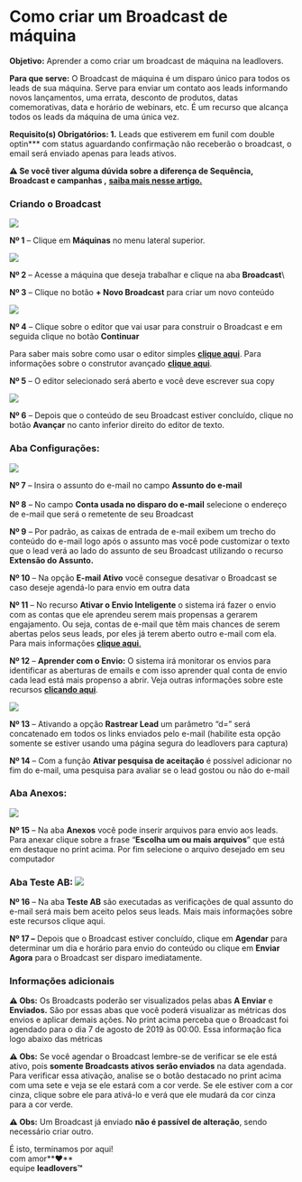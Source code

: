 # Como criar um Broadcast de máquina

**Objetivo:** Aprender a como criar um broadcast de máquina na leadlovers.

**Para que serve:** O Broadcast de máquina é um disparo único para todos os leads de sua máquina. Serve para enviar um contato aos leads informando novos lançamentos, uma errata, desconto de produtos, datas comemorativas, data e horário de webinars, etc. É um recurso que alcança todos os leads da máquina de uma única vez.

**Requisito(s) Obrigatórios: 1.** Leads que estiverem em funil com double optin\*\*\* com status aguardando confirmação não receberão o broadcast, o email será enviado apenas para leads ativos.

**⚠ Se você tiver alguma dúvida sobre a diferença de Sequência, Broadcast e campanhas ,** [**saiba mais nesse artigo.**](https://suporte.love/saiba-a-diferenca-entre-sequencia-broadcast-e-campanhas/)

### **Criando o Broadcast**

[![](https://legado.leadlovers.site/wp-content/uploads/2020/09/maquina.png)](http://legado.leadlovers.site/wp-content/uploads/2020/09/maquina.png)

**Nº 1** – Clique em **Máquinas** no menu lateral superior.

[![](https://legado.leadlovers.site/wp-content/uploads/2020/09/2020-08-03\_12-37-35.png)](http://legado.leadlovers.site/wp-content/uploads/2020/09/2020-08-03\_12-37-35.png)

**Nº 2** – Acesse a máquina que deseja trabalhar e clique na aba **Broadcast**\


**Nº 3** – Clique no botão **+ Novo Broadcast** para criar um novo conteúdo

[![](https://legado.leadlovers.site/wp-content/uploads/2020/09/ddd.jpg)](http://legado.leadlovers.site/wp-content/uploads/2020/09/ddd.jpg)

**Nº 4** – Clique sobre o editor que vai usar para construir o Broadcast e em seguida clique no botão **Continuar**

Para saber mais sobre como usar o editor simples [**clique aqui**](https://www.youtube.com/watch?v=gVkM1eTXCFM\&list=PLtgvM3V6P-9Gi0TTr1zttfrTeSY0165sb\&index=5\&t=2s). Para informações sobre o construtor avançado [**clique aqui**](https://www.youtube.com/watch?v=blep5ZjZocg\&list=PLtgvM3V6P-9Gi0TTr1zttfrTeSY0165sb\&index=5).

**Nº 5** – O editor selecionado será aberto e você deve escrever sua copy

[![](https://legado.leadlovers.site/wp-content/uploads/2020/09/2020-08-03\_12-43-22.png)](http://legado.leadlovers.site/wp-content/uploads/2020/09/2020-08-03\_12-43-22.png)

**Nº 6** – Depois que o conteúdo de seu Broadcast estiver concluído, clique no botão **Avançar** no canto inferior direito do editor de texto.

### **Aba Configurações:**

[![](https://legado.leadlovers.site/wp-content/uploads/2020/09/2020-08-03\_12-44-25.png)](http://legado.leadlovers.site/wp-content/uploads/2020/09/2020-08-03\_12-44-25.png)

**Nº 7** – Insira o assunto do e-mail no campo **Assunto do e-mail**\
\
**Nº 8** – No campo **Conta usada no disparo do e-mail** selecione o endereço de e-mail que será o remetente de seu Broadcast

**Nº 9** – Por padrão, as caixas de entrada de e-mail exibem um trecho do conteúdo do e-mail logo após o assunto mas você pode customizar o texto que o lead verá ao lado do assunto de seu Broadcast utilizando o recurso **Extensão do Assunto.**

**Nº 10** – Na opção **E-mail Ativo** você consegue desativar o Broadcast se caso deseje agendá-lo para envio em outra data

**Nº 11** – No recurso **Ativar o Envio Inteligente** o sistema irá fazer o envio com as contas que ele aprendeu serem mais propensas a gerarem engajamento. Ou seja, contas de e-mail que têm mais chances de serem abertas pelos seus leads, por eles já terem aberto outro e-mail com ela. Para mais informações [ **clique aqui**.](https://suporte.love/envio-inteligente/)

**Nº 12** – **Aprender com o Envio:** O sistema irá monitorar os envios para identificar as aberturas de emails e com isso aprender qual conta de envio cada lead está mais propenso a abrir. Veja outras informações sobre este recursos [ **clicando aqui**](https://suporte.love/envio-inteligente/).

[![](https://legado.leadlovers.site/wp-content/uploads/2020/09/2020-08-03\_12-46-47.png)](http://legado.leadlovers.site/wp-content/uploads/2020/09/2020-08-03\_12-46-47.png)

**Nº 13** – Ativando a opção **Rastrear Lead** um parâmetro “d=” será concatenado em todos os links enviados pelo e-mail (habilite esta opção somente se estiver usando uma página segura do leadlovers para captura)

**Nº 14** – Com a função **Ativar pesquisa de aceitação** é possível adicionar no fim do e-mail, uma pesquisa para avaliar se o lead gostou ou não do e-mail

### **Aba Anexos:**

[![](https://legado.leadlovers.site/wp-content/uploads/2020/09/2020-08-03\_12-47-49.png)](http://legado.leadlovers.site/wp-content/uploads/2020/09/2020-08-03\_12-47-49.png)

**Nº 15** – Na aba **Anexos** você pode inserir arquivos para envio aos leads. Para anexar clique sobre a frase “**Escolha um ou mais arquivos**” que está em destaque no print acima. Por fim selecione o arquivo desejado em seu computador

### **Aba Teste AB:** [![](https://legado.leadlovers.site/wp-content/uploads/2020/09/2020-08-03\_12-48-40.png)](http://legado.leadlovers.site/wp-content/uploads/2020/09/2020-08-03\_12-48-40.png) 

**Nº 16** – Na aba **Teste AB** são executadas as verificações de qual assunto do e-mail será mais bem aceito pelos seus leads. Mais mais informações sobre este recursos clique aqui.

**Nº 17 –** Depois que o Broadcast estiver concluído, clique em **Agendar** para determinar um dia e horário para envio do conteúdo ou clique em **Enviar Agora** para o Broadcast ser disparo imediatamente.

### **Informações adicionais**

**⚠ Obs:** Os Broadcasts poderão ser visualizados pelas abas **A Enviar** e **Enviados.** São por essas abas que você poderá visualizar as métricas dos envios e aplicar demais ações. No print acima perceba que o Broadcast foi agendado para o dia 7 de agosto de 2019 às 00:00. Essa informação fica logo abaixo das métricas

**⚠ Obs:** Se você agendar o Broadcast lembre-se de verificar se ele está ativo, pois **somente Broadcasts ativos serão enviados** na data agendada. Para verificar essa ativação, analise se o botão destacado no print acima com uma sete e veja se ele estará com a cor verde. Se ele estiver com a cor cinza, clique sobre ele para ativá-lo e verá que ele mudará da cor cinza para a cor verde.

**⚠ Obs:** Um Broadcast já enviado **não é passível de alteração**, sendo necessário criar outro.

É isto, terminamos por aqui!\
com amor**❤**\
equipe **leadlovers™**
